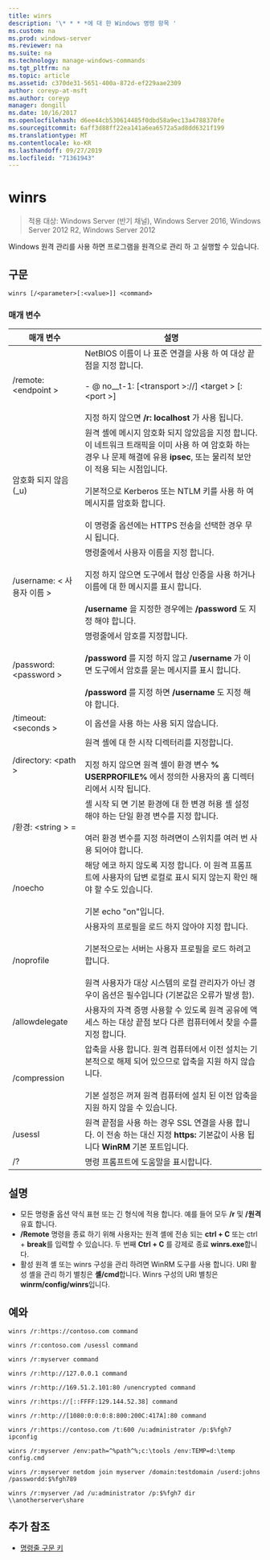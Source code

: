 ```yaml
---
title: winrs
description: '\* * * *에 대 한 Windows 명령 항목 '
ms.custom: na
ms.prod: windows-server
ms.reviewer: na
ms.suite: na
ms.technology: manage-windows-commands
ms.tgt_pltfrm: na
ms.topic: article
ms.assetid: c370de31-5651-400a-872d-ef229aae2309
author: coreyp-at-msft
ms.author: coreyp
manager: dongill
ms.date: 10/16/2017
ms.openlocfilehash: d6ee44cb530614485f0dbd58a9ec13a4788370fe
ms.sourcegitcommit: 6aff3d88ff22ea141a6ea6572a5ad8dd6321f199
ms.translationtype: MT
ms.contentlocale: ko-KR
ms.lasthandoff: 09/27/2019
ms.locfileid: "71361943"
---
```

# <a name="winrs"></a>winrs

>적용 대상: Windows Server (반기 채널), Windows Server 2016, Windows Server 2012 R2, Windows Server 2012

Windows 원격 관리를 사용 하면 프로그램을 원격으로 관리 하 고 실행할 수 있습니다.   
## <a name="syntax"></a>구문  
```  
winrs [/<parameter>[:<value>]] <command>  
```  
### <a name="parameters"></a>매개 변수  

|           매개 변수            |                                                                                                                                                                                    설명                                                                                                                                                                                     |
|--------------------------------|------------------------------------------------------------------------------------------------------------------------------------------------------------------------------------------------------------------------------------------------------------------------------------------------------------------------------------------------------------------------------------|
|      /remote: \<endpoint >       |                                                                                          NetBIOS 이름이 나 표준 연결을 사용 하 여 대상 끝점을 지정 합니다.<br /><br />-    @ no__t-1: [\<transport >://] \<target > [: \<port >]<br /><br />지정 하지 않으면 **/r: localhost** 가 사용 됩니다.                                                                                          |
|          암호화 되지 않음 (_u)          | 원격 셸에 메시지 암호화 되지 않았음을 지정 합니다. 이 네트워크 트래픽을 이미 사용 하 여 암호화 하는 경우 나 문제 해결에 유용 **ipsec**, 또는 물리적 보안이 적용 되는 시점입니다.<br /><br />기본적으로 Kerberos 또는 NTLM 키를 사용 하 여 메시지를 암호화 합니다.<br /><br />이 명령줄 옵션에는 HTTPS 전송을 선택한 경우 무시 됩니다. |
|     /username: \< 사용자 이름 >      |                                                                                명령줄에서 사용자 이름을 지정 합니다.<br /><br />지정 하지 않으면 도구에서 협상 인증을 사용 하거나 이름에 대 한 메시지를 표시 합니다.<br /><br />**/username** 을 지정한 경우에는 **/password** 도 지정 해야 합니다.                                                                                 |
|     /password: \<password >      |                                                                           명령줄에서 암호를 지정합니다.<br /><br />**/password** 를 지정 하지 않고 **/username** 가 이면 도구에서 암호를 묻는 메시지를 표시 합니다.<br /><br />**/password** 를 지정 하면 **/username** 도 지정 해야 합니다.                                                                            |
|      /timeout: \<seconds >       |                                                                                                                                                                             이 옵션을 사용 하는 사용 되지 않습니다.                                                                                                                                                                             |
|       /directory: \<path >       |                                                                                            원격 셸에 대 한 시작 디렉터리를 지정합니다.<br /><br />지정 하지 않으면 원격 셸이 환경 변수 **% USERPROFILE%** 에서 정의한 사용자의 홈 디렉터리에서 시작 됩니다.                                                                                             |
| /환경: \<string > =<value> |                                                                          셸 시작 되 면 기본 환경에 대 한 변경 허용 셸 설정 해야 하는 단일 환경 변수를 지정 합니다.<br /><br />여러 환경 변수를 지정 하려면이 스위치를 여러 번 사용 되어야 합니다.                                                                          |
|            /noecho             |                                                                                                    해당 에코 하지 않도록 지정 합니다. 이 원격 프롬프트에 사용자의 답변 로컬로 표시 되지 않는지 확인 해야 할 수도 있습니다.<br /><br />기본 echo "on"입니다.                                                                                                    |
|           /noprofile           |                                              사용자의 프로필을 로드 하지 않아야 지정 합니다.<br /><br />기본적으로는 서버는 사용자 프로필을 로드 하려고 합니다.<br /><br />원격 사용자가 대상 시스템의 로컬 관리자가 아닌 경우이 옵션은 필수입니다 (기본값은 오류가 발생 함).                                               |
|         /allowdelegate         |                                                                                                                  사용자의 자격 증명 사용할 수 있도록 원격 공유에 액세스 하는 대상 끝점 보다 다른 컴퓨터에서 찾을 수를 지정 합니다.                                                                                                                   |
|          /compression          |                                                                           압축을 사용 합니다.  원격 컴퓨터에서 이전 설치는 기본적으로 해제 되어 있으므로 압축을 지원 하지 않습니다.<br /><br />기본 설정은 꺼져 원격 컴퓨터에 설치 된 이전 압축을 지원 하지 않을 수 있습니다.                                                                           |
|            /usessl             |                                                                                                               원격 끝점을 사용 하는 경우 SSL 연결을 사용 합니다.  이 전송 하는 대신 지정 **https:** 기본값이 사용 됩니다 **WinRM** 기본 포트입니다.                                                                                                                |
|               /?               |                                                                                                                                                                        명령 프롬프트에 도움말을 표시합니다.                                                                                                                                                                        |

## <a name="remarks"></a>설명  
-   모든 명령줄 옵션 약식 표현 또는 긴 형식에 적용 합니다. 예를 들어 모두 **/r** 및 **/원격** 유효 합니다.  
-   **/Remote** 명령을 종료 하기 위해 사용자는 원격 셸에 전송 되는 **ctrl + C** 또는 ctrl + **break**를 입력할 수 있습니다. 두 번째 **Ctrl + C** 를 강제로 종료 **winrs.exe**합니다.  
-   활성 원격 셸 또는 winrs 구성을 관리 하려면 WinRM 도구를 사용 합니다.  URI 활성 셸을 관리 하기 별칭은 **셸/cmd**합니다.  Winrs 구성의 URI 별칭은 **winrm/config/winrs**입니다.  

## <a name="BKMK_Examples"></a>예와  
```  
winrs /r:https://contoso.com command  
```  
```  
winrs /r:contoso.com /usessl command  
```  
```  
winrs /r:myserver command  
```  
```  
winrs /r:http://127.0.0.1 command  
```  
```  
winrs /r:http://169.51.2.101:80 /unencrypted command  
```  
```  
winrs /r:https://[::FFFF:129.144.52.38] command  
```  
```  
winrs /r:http://[1080:0:0:0:8:800:200C:417A]:80 command  
```  
```  
winrs /r:https://contoso.com /t:600 /u:administrator /p:$%fgh7 ipconfig  
```  
```  
winrs /r:myserver /env:path=^%path^%;c:\tools /env:TEMP=d:\temp config.cmd  
```  
```  
winrs /r:myserver netdom join myserver /domain:testdomain /userd:johns /passwordd:$%fgh789  
```  
```  
winrs /r:myserver /ad /u:administrator /p:$%fgh7 dir \\anotherserver\share  
```  

## <a name="additional-references"></a>추가 참조  
-   [명령줄 구문 키](command-line-syntax-key.md)  

